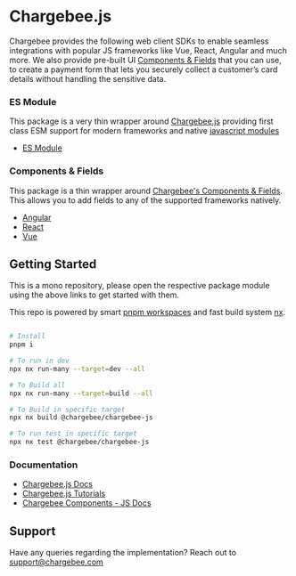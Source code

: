 # Chargebee.js

Chargebee provides the following web client SDKs to enable seamless integrations with popular JS frameworks like Vue, React, Angular and much more. We also provide pre-built UI [Components & Fields](https://www.chargebee.com/checkout-portal-docs/components-fields.html) that you can use, to create a payment form that lets you securely collect a customer’s card details without handling the sensitive data.

### ES Module

This package is a very thin wrapper around [Chargebee.js](https://www.chargebee.com/checkout-portal-docs/) providing first class ESM support for modern frameworks and native [javascript modules](https://developer.mozilla.org/en-US/docs/Web/JavaScript/Guide/Modules)

  * [ES Module](https://github.com/bharathvaj-ganesan/chargebee-js-wrappers/tree/master/packages/chargebee-js#readme)

### Components & Fields

This package is a thin wrapper around [Chargebee's Components & Fields](https://www.chargebee.com/checkout-portal-docs/components-fields.html). This allows you to add fields to any of the supported frameworks natively.

  * [Angular](https://github.com/bharathvaj-ganesan/chargebee-js-wrappers/tree/master/packages/chargebee-js-angular#readme)
  * [React](https://github.com/bharathvaj-ganesan/chargebee-js-wrappers/tree/master/packages/chargebee-js-react#readme)
  * [Vue](https://github.com/bharathvaj-ganesan/chargebee-js-wrappers/tree/master/packages/chargebee-js-vue#readme)


## Getting Started

This is a mono repository, please open the respective package module using the above links to get started with them.

This repo is powered by smart [pnpm workspaces](https://pnpm.io/workspaces) and fast build system [nx](https://nx.dev/).

```bash

# Install
pnpm i

# To run in dev
npx nx run-many --target=dev --all

# To Build all
npx nx run-many --target=build --all

# To Build in specific target
npx nx build @chargebee/chargebee-js

# To run test in specific target
npx nx test @chargebee/chargebee-js
```

### Documentation

- [Chargebee.js Docs](https://www.chargebee.com/checkout-portal-docs/)
- [Chargebee.js Tutorials](https://www.chargebee.com/tutorials/)
- [Chargebee Components - JS Docs](https://chargebee.com/checkout-portal-docs/components-fields-integrations.html#quick-start-integration)


## Support
Have any queries regarding the implementation? Reach out to [support@chargebee.com](mailto:support@chargebee.com)

